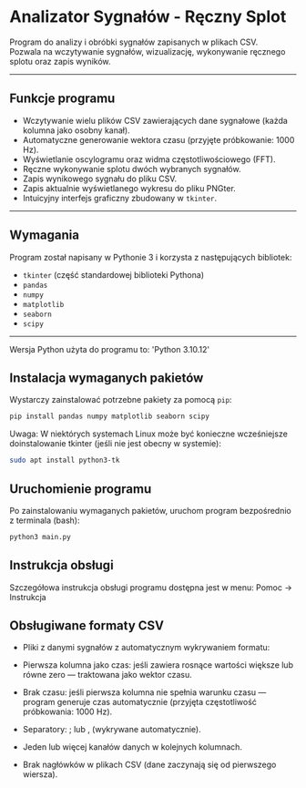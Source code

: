 # Analizator Sygnałów - Ręczny Splot

Program do analizy i obróbki sygnałów zapisanych w plikach CSV.  
Pozwala na wczytywanie sygnałów, wizualizację, wykonywanie ręcznego splotu oraz zapis wyników.

---

## Funkcje programu

- Wczytywanie wielu plików CSV zawierających dane sygnałowe (każda kolumna jako osobny kanał).
- Automatyczne generowanie wektora czasu (przyjęte próbkowanie: 1000 Hz).
- Wyświetlanie oscylogramu oraz widma częstotliwościowego (FFT).
- Ręczne wykonywanie splotu dwóch wybranych sygnałów.
- Zapis wynikowego sygnału do pliku CSV.
- Zapis aktualnie wyświetlanego wykresu do pliku PNGter.
- Intuicyjny interfejs graficzny zbudowany w `tkinter`.

---

## Wymagania

Program został napisany w Pythonie 3 i korzysta z następujących bibliotek:

- `tkinter` (część standardowej biblioteki Pythona)
- `pandas`
- `numpy`
- `matplotlib`
- `seaborn`
- `scipy`
---
Wersja Python użyta do programu to:
'Python 3.10.12'
## Instalacja wymaganych pakietów

Wystarczy zainstalować potrzebne pakiety za pomocą `pip`:

```bash
pip install pandas numpy matplotlib seaborn scipy
```
Uwaga:
W niektórych systemach Linux może być konieczne wcześniejsze doinstalowanie tkinter (jeśli nie jest obecny w systemie):
```bash
sudo apt install python3-tk
```
## Uruchomienie programu
Po zainstalowaniu wymaganych pakietów, uruchom program bezpośrednio z terminala (bash):
```bash
python3 main.py
```
## Instrukcja obsługi
Szczegółowa instrukcja obsługi programu dostępna jest w menu: Pomoc → Instrukcja

## Obsługiwane formaty CSV
- Pliki z danymi sygnałów z automatycznym wykrywaniem formatu:

- Pierwsza kolumna jako czas: jeśli zawiera rosnące wartości większe lub równe zero — traktowana jako wektor czasu.

- Brak czasu: jeśli pierwsza kolumna nie spełnia warunku czasu — program generuje czas automatycznie (przyjęta częstotliwość próbkowania: 1000 Hz).

- Separatory: ; lub , (wykrywane automatycznie).

- Jeden lub więcej kanałów danych w kolejnych kolumnach.

- Brak nagłówków w plikach CSV (dane zaczynają się od pierwszego wiersza).

